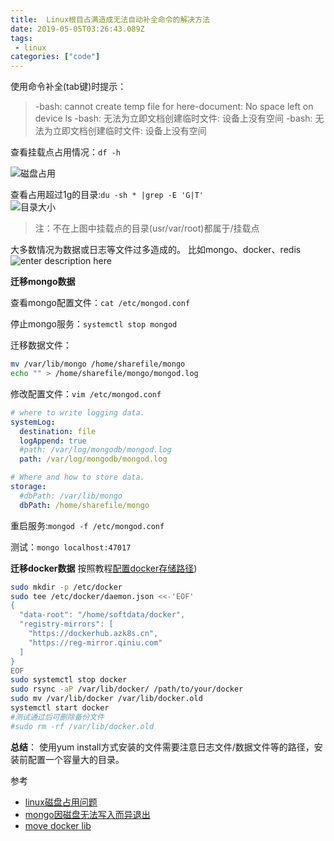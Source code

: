```yaml
---
title:  Linux根目占满造成无法自动补全命令的解决方法
date: 2019-05-05T03:26:43.089Z
tags: 
 - linux
categories: ["code"] 
---
```



使用命令补全(tab键)时提示：
>-bash: cannot create temp file for here-document: No space left on device
ls -bash: 无法为立即文档创建临时文件: 设备上没有空间
-bash: 无法为立即文档创建临时文件: 设备上没有空间

查看挂载点占用情况：`df -h`  

![磁盘占用](https://i.loli.net/2019/05/05/5cce5839406f5.jpg)

 
查看占用超过1g的目录:`du -sh * |grep -E 'G|T'`    
![目录大小](https://i.loli.net/2019/05/05/5cce639bdd203.jpg)

>注：不在上图中挂载点的目录(usr/var/root)都属于/挂载点 

大多数情况为数据或日志等文件过多造成的。 比如mongo、docker、redis
![enter description here](https://i.loli.net/2019/05/05/5cce641f9412a.jpg)


**迁移mongo数据**

查看mongo配置文件：`cat /etc/mongod.conf`

停止mongo服务：`systemctl stop mongod`

迁移数据文件：
```sh
mv /var/lib/mongo /home/sharefile/mongo 
echo "" > /home/sharefile/mongo/mongod.log
```

修改配置文件：`vim /etc/mongod.conf`
```yaml
# where to write logging data.
systemLog:
  destination: file
  logAppend: true
  #path: /var/log/mongodb/mongod.log
  path: /var/log/mongodb/mongod.log

# Where and how to store data.
storage:
  #dbPath: /var/lib/mongo
  dbPath: /home/sharefile/mongo
```
重启服务:`mongod -f /etc/mongod.conf`

测试：`mongo localhost:47017`


**迁移docker数据**
按照教程[配置docker存储路径](https://sxy91.com/posts/docker/))
```bash
sudo mkdir -p /etc/docker
sudo tee /etc/docker/daemon.json <<-'EOF'
{
  "data-root": "/home/softdata/docker",
  "registry-mirrors": [
    "https://dockerhub.azk8s.cn",
    "https://reg-mirror.qiniu.com"
  ]
}
EOF
sudo systemctl stop docker
sudo rsync -aP /var/lib/docker/ /path/to/your/docker
sudo mv /var/lib/docker /var/lib/docker.old
systemctl start docker
#测试通过后可删除备份文件
#sudo rm -rf /var/lib/docker.old
```

**总结**： 
使用yum install方式安装的文件需要注意日志文件/数据文件等的路径，安装前配置一个容量大的目录。


参考  

- [linux磁盘占用问题](https://blog.csdn.net/nciasd/article/details/51497817)
- [mongo因磁盘无法写入而异退出](https://github.com/smile365/blog/blob/master/start-mongod-failed.md)
- [move docker lib](https://www.guguweb.com/2019/02/07/how-to-move-docker-data-directory-to-another-location-on-ubuntu/)
